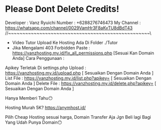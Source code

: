
# Please Dont Delete Credits! 

Developer : Vanz Ryuichi
Number : +6288276746473
My Channel : https://whatsapp.com/channel/0029VamHr3F8aKvTU8dBdT43
//~~~~~~~~~~~~~~~~~~~~~~~~~~~~~~~~~~~~~~~~~~~~~~~~~~\\


- Video Tutor Upload Ke Hosting Ada Di Folder  ./Tutor
- Jika Mengalami 403 Forbidden Paste : https://vanzhosting.my.id/fix_all_permissions.php [Sesuai Kan Domain Anda]
Cara Penggunaan :

Apikey Terletak Di settings.php
Upload : https://vanzhosting.my.id/upload.php   [  Sesuaikan Dengan Domain Anda ]
List File : https://vanzhosting.my.id/list.php?apikey=  [  Sesuaikan Dengan Domain Anda ]
Delete File : https://vanzhosting.my.id/delete.php?apikey=  [  Sesuaikan Dengan Domain Anda ]


Hanya Memberi Tahu😶

Hosting Murah 5K? 
https://anymhost.id/

Pilih Cheap Hosting sesuai harga, Domain Transfer Aja Jgn Beli lagi Bagi Yang Udah Punya Domain😶